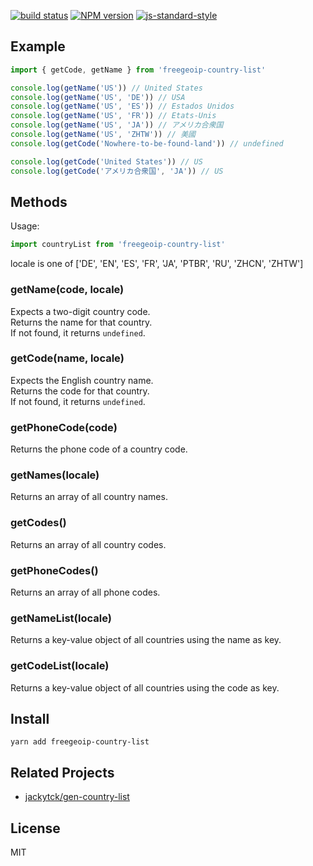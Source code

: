 [![build status][travis-image]][travis-url]
[![NPM version][npm-image]][npm-url]
[![js-standard-style][standard-image]][standard-url]

[travis-image]: https://travis-ci.org/jackytck/freegeoip-country-list.svg?branch=master
[travis-url]: https://travis-ci.org/jackytck/freegeoip-country-list
[npm-image]: https://img.shields.io/npm/v/freegeoip-country-list.svg
[npm-url]: https://npmjs.org/package/freegeoip-country-list
[standard-image]: https://img.shields.io/badge/code%20style-standard-brightgreen.svg
[standard-url]: http://standardjs.com

## Example

``` js
import { getCode, getName } from 'freegeoip-country-list'

console.log(getName('US')) // United States
console.log(getName('US', 'DE')) // USA
console.log(getName('US', 'ES')) // Estados Unidos
console.log(getName('US', 'FR')) // Etats-Unis
console.log(getName('US', 'JA')) // アメリカ合衆国
console.log(getName('US', 'ZHTW')) // 美國
console.log(getCode('Nowhere-to-be-found-land')) // undefined

console.log(getCode('United States')) // US
console.log(getCode('アメリカ合衆国', 'JA')) // US
```

## Methods

Usage:

``` js
import countryList from 'freegeoip-country-list'
```

locale is one of ['DE', 'EN', 'ES', 'FR', 'JA', 'PTBR', 'RU', 'ZHCN', 'ZHTW']

### getName(code, locale)

Expects a two-digit country code.  
Returns the name for that country.  
If not found, it returns `undefined`.  

### getCode(name, locale)

Expects the English country name.  
Returns the code for that country.  
If not found, it returns `undefined`.  

### getPhoneCode(code)

Returns the phone code of a country code.

### getNames(locale)

Returns an array of all country names.

### getCodes()

Returns an array of all country codes.

### getPhoneCodes()

Returns an array of all phone codes.

### getNameList(locale)

Returns a key-value object of all countries using the name as key.

### getCodeList(locale)

Returns a key-value object of all countries using the code as key.

## Install

``` cli
yarn add freegeoip-country-list
```

## Related Projects
 - [jackytck/gen-country-list](https://github.com/jackytck/gen-country-list)

## License

MIT
